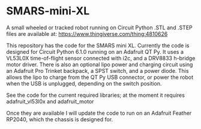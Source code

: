# SMARS-mini-XL
A small wheeled or tracked robot running on Circuit Python
.STL and .STEP files are available at: https://www.thingiverse.com/thing:4810626

This repository has the code for the SMARS mini XL. Currently the code is designed for Circuit Python 6.1.0 running on an Adafruit QT Py. It uses a VL53L0X time-of-flight sensor connected with i2c, and a DRV8833 h-bridge motor driver. There is also an optional lipo power and charging circuit using an Adafruit Pro Trinket backpack, a SPST switch, and a power diode. This allows the lipo to charge from the QT Py USB connector, or power the robot when the USB is unplugged, depending on the switch position.

See the code for the current required libraries; at the moment it requires adafruit_vl53l0x and adafruit_motor

Once they are available I will update the code to run on an Adafruit Feather RP2040, which the chassis is designed for.
